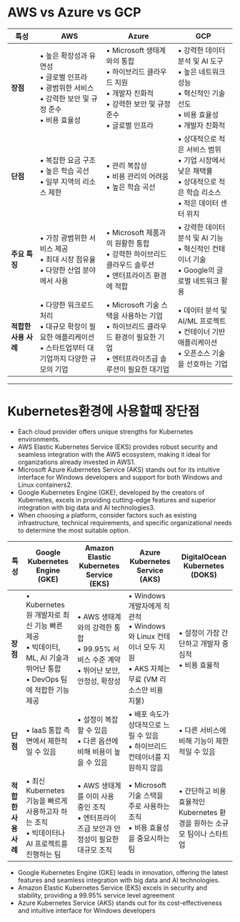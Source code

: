 # AWS vs Azure vs GCP

| 특성 | AWS | Azure | GCP |
|------|-----|-------|-----|
| **장점** | • 높은 확장성과 유연성<br>• 글로벌 인프라<br>• 광범위한 서비스<br>• 강력한 보안 및 규정 준수<br>• 비용 효율성 | • Microsoft 생태계와의 통합<br>• 하이브리드 클라우드 지원<br>• 개발자 친화적<br>• 강력한 보안 및 규정 준수<br>• 글로벌 인프라 | • 강력한 데이터 분석 및 AI 도구<br>• 높은 네트워크 성능<br>• 혁신적인 기술 선도<br>• 비용 효율성<br>• 개발자 친화적 |
| **단점** | • 복잡한 요금 구조<br>• 높은 학습 곡선<br>• 일부 지역의 리소스 제한 | • 관리 복잡성<br>• 비용 관리의 어려움<br>• 높은 학습 곡선 | • 상대적으로 적은 서비스 범위<br>• 기업 시장에서 낮은 채택률<br>• 상대적으로 적은 학습 리소스<br>• 적은 데이터 센터 위치 |
| **주요 특징** | • 가장 광범위한 서비스 제공<br>• 최대 시장 점유율<br>• 다양한 산업 분야에서 사용 | • Microsoft 제품과의 원활한 통합<br>• 강력한 하이브리드 클라우드 솔루션<br>• 엔터프라이즈 환경에 적합 | • 강력한 데이터 분석 및 AI 기능<br>• 혁신적인 컨테이너 기술<br>• Google의 글로벌 네트워크 활용 |
| **적합한 사용 사례** | • 다양한 워크로드 처리<br>• 대규모 확장이 필요한 애플리케이션<br>• 스타트업부터 대기업까지 다양한 규모의 기업 | • Microsoft 기술 스택을 사용하는 기업<br>• 하이브리드 클라우드 환경이 필요한 기업<br>• 엔터프라이즈급 솔루션이 필요한 대기업 | • 데이터 분석 및 AI/ML 프로젝트<br>• 컨테이너 기반 애플리케이션<br>• 오픈소스 기술을 선호하는 기업 |

----
# Kubernetes환경에 사용할때 장단점

- Each cloud provider offers unique strengths for Kubernetes environments. 
- AWS Elastic Kubernetes Service (EKS) provides robust security and seamless integration with the AWS ecosystem, making it ideal for organizations already invested in AWS1.
- Microsoft Azure Kubernetes Service (AKS) stands out for its intuitive interface for Windows developers and support for both Windows and Linux containers2. 
- Google Kubernetes Engine (GKE), developed by the creators of Kubernetes, excels in providing cutting-edge features and superior integration with big data and AI technologies3. 
- When choosing a platform, consider factors such as existing infrastructure, technical requirements, and specific organizational needs to determine the most suitable option.


| 특성 | Google Kubernetes Engine (GKE) | Amazon Elastic Kubernetes Service (EKS) | Azure Kubernetes Service (AKS) | DigitalOcean Kubernetes (DOKS) |
|------|--------------------------------|------------------------------------------|--------------------------------|--------------------------------|
| **장점** | • Kubernetes 원 개발자로 최신 기능 빠른 제공<br>• 빅데이터, ML, AI 기술과 뛰어난 통합<br>• DevOps 팀에 적합한 기능 제공 | • AWS 생태계와의 강력한 통합<br>• 99.95% 서비스 수준 계약<br>• 뛰어난 보안, 안정성, 확장성 | • Windows 개발자에게 직관적<br>• Windows와 Linux 컨테이너 모두 지원<br>• AKS 자체는 무료 (VM 리소스만 비용 지불) | • 설정이 가장 간단하고 개발자 중심적<br>• 비용 효율적 |
| **단점** | • IaaS 통합 측면에서 제한적일 수 있음 | • 설정이 복잡할 수 있음<br>• 다른 옵션에 비해 비용이 높을 수 있음 | • 배포 속도가 상대적으로 느릴 수 있음<br>• 하이브리드 컨테이너를 지원하지 않음 | • 다른 서비스에 비해 기능이 제한적일 수 있음 |
| **적합한 사용 사례** | • 최신 Kubernetes 기능을 빠르게 사용하고자 하는 조직<br>• 빅데이터나 AI 프로젝트를 진행하는 팀 | • AWS 생태계를 이미 사용 중인 조직<br>• 엔터프라이즈급 보안과 안정성이 필요한 대규모 조직 | • Microsoft 기술 스택을 주로 사용하는 조직<br>• 비용 효율성을 중요시하는 팀 | • 간단하고 비용 효율적인 Kubernetes 환경을 원하는 소규모 팀이나 스타트업 |

- Google Kubernetes Engine (GKE) leads in innovation, offering the latest features and seamless integration with big data and AI technologies.
- Amazon Elastic Kubernetes Service (EKS) excels in security and stability, providing a 99.95% service level agreement
- Azure Kubernetes Service (AKS) stands out for its cost-effectiveness and intuitive interface for Windows developers

